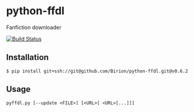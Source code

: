 # python-ffdl
Fanfiction downloader

[![Build Status](https://travis-ci.org/Birion/python-ffdl.svg?branch=v0.6.2)](https://travis-ci.org/Birion/python-ffdl)

## Installation

`$ pip install git+ssh://git@github.com/Birion/python-ffdl.git@v0.6.2`


## Usage

`pyffdl.py [--update <FILE>] [<URL>[ <URL>[...]]]`
